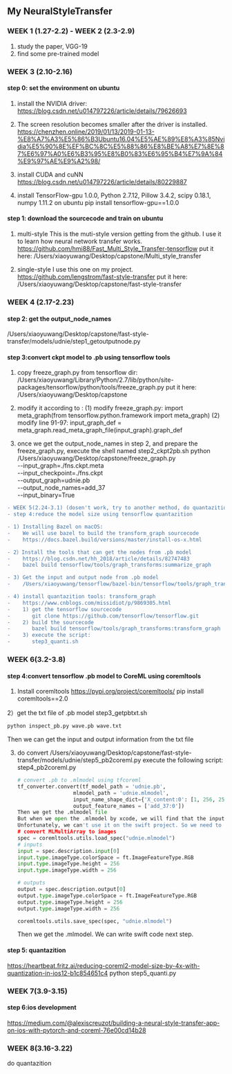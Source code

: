## My NeuralStyleTransfer

### WEEK 1 (1.27-2.2) - WEEK 2 (2.3-2.9)
1) study the paper, VGG-19
2) find some pre-trained model


### WEEK 3 (2.10-2.16)
#### step 0: set the environment on ubuntu

1) install the NVIDIA driver:
   https://blog.csdn.net/u014797226/article/details/79626693

2) The screen resolution becomes smaller after the driver is installed.
   https://chenzhen.online/2019/01/13/2019-01-13-%E8%A7%A3%E5%86%B3Ubuntu16.04%E5%AE%89%E8%A3%85Nvidia%E5%90%8E%EF%BC%8C%E5%88%86%E8%BE%A8%E7%8E%87%E6%97%A0%E6%B3%95%E8%B0%83%E6%95%B4%E7%9A%84%E9%97%AE%E9%A2%98/

3) install CUDA and cuNN
   https://blog.csdn.net/u014797226/article/details/80229887

4) install TensorFlow-gpu 1.0.0, Python 2.7.12, Pillow 3.4.2, scipy 0.18.1, numpy 1.11.2 on ubuntu
   pip install tensorflow-gpu==1.0.0

#### step 1: download the sourcecode and train on ubuntu

1) multi-style
   This is the muti-style version getting from the github. 
   I use it to learn how neural network transfer works.
   https://github.com/hmi88/Fast_Multi_Style_Transfer-tensorflow
   put it here:
   /Users/xiaoyuwang/Desktop/capstone/Multi_style_transfer

2) single-style
   I use this one on my project.
   https://github.com/lengstrom/fast-style-transfer
   put it here:
   /Users/xiaoyuwang/Desktop/capstone/fast-style-transfer


### WEEK 4 (2.17-2.23)
#### step 2: get the output_node_names

/Users/xiaoyuwang/Desktop/capstone/fast-style-transfer/models/udnie/step1_getoutputnode.py


#### step 3:convert ckpt model to .pb using tensorflow tools

1) copy freeze_graph.py from tensorflow dir:
   /Users/xiaoyuwang/Library/Python/2.7/lib/python/site-packages/tensorflow/python/tools/freeze_graph.py
   put it here:
   /Users/xiaoyuwang/Desktop/capstone

2) modify it according to :
   (1) modify freeze_graph.py: import meta_graph(from tensorflow.python.framework import meta_graph)
   (2) modify line 91-97: input_graph_def = meta_graph.read_meta_graph_file(input_graph).graph_def

3) once we get the output_node_names in step 2, and prepare the freeze_graph.py, execute the shell named step2_ckpt2pb.sh
   python /Users/xiaoyuwang/Desktop/capstone/freeze_graph.py \
   --input_graph=./fns.ckpt.meta \
   --input_checkpoint=./fns.ckpt \
   --output_graph=udnie.pb \
   --output_node_names=add_37 \
   --input_binary=True


```diff
- WEEK 5(2.24-3.1) (dosen't work, try to another method, do quantazition with .mlmodel)
- step 4:reduce the model size using tensorflow quantazition

- 1) Installing Bazel on macOS:
-    We will use bazel to build the transform_graph sourcecode
-    https://docs.bazel.build/versions/master/install-os-x.html

- 2）Install the tools that can get the nodes from .pb model
-    https://blog.csdn.net/hh_2018/article/details/82747483
-    bazel build tensorflow/tools/graph_transforms:summarize_graph

- 3) Get the input and output node from .pb model
-    /Users/xiaoyuwang/tensorflow/bazel-bin/tensorflow/tools/graph_transforms/summarize_graph --in_graph=udniequanti.pb

- 4) install quantazition tools: transform_graph
-    https://www.cnblogs.com/missidiot/p/9869305.html
-    1) get the tensorflow sourcecode
-       git clone https://github.com/tensorflow/tensorflow.git
-    2) build the sourcecode
-       bazel build tensorflow/tools/graph_transforms:transform_graph
-    3) execute the script:
-       step3_quanti.sh
```

### WEEK 6(3.2-3.8)
#### step 4:convert tensorflow .pb model to CoreML using coremltools

1) Install coremltools
   https://pypi.org/project/coremltools/
   pip install coremltools==2.0

2）get the txt file of .pb model
   step3_getpbtxt.sh
   ```python
   python inspect_pb.py wave.pb wave.txt
   ```
   Then we can get the input and output information from the txt file

3) do convert
   /Users/xiaoyuwang/Desktop/capstone/fast-style-transfer/models/udnie/step5_pb2coreml.py
   execute the following script:
   step4_pb2coreml.py
   ```python
   # convert .pb to .mlmodel using tfcoreml
   tf_converter.convert(tf_model_path = 'udnie.pb',
                     mlmodel_path = 'udnie.mlmodel',
                     input_name_shape_dict={'X_content:0': [1, 256, 256, 3]},
                     output_feature_names = ['add_37:0'])
   Then we get the .mlmodel file
   But when we open the .mlmodel by xcode, we will find that the inputs type and the outputs types are MultiArray. 
   Unfortunately, we can't use it on the swift project. So we need to convert it using the following script:
   # convert MLMultiArray to images
   spec = coremltools.utils.load_spec("udnie.mlmodel")
   # inputs
   input = spec.description.input[0]
   input.type.imageType.colorSpace = ft.ImageFeatureType.RGB
   input.type.imageType.height = 256 
   input.type.imageType.width = 256

   # outputs
   output = spec.description.output[0]
   output.type.imageType.colorSpace = ft.ImageFeatureType.RGB
   output.type.imageType.height = 256
   output.type.imageType.width = 256

   coremltools.utils.save_spec(spec, "udnie.mlmodel")
   ```

   Then we get the .mlmodel. We can write swift code next step.

#### step 5: quantazition
https://heartbeat.fritz.ai/reducing-coreml2-model-size-by-4x-with-quantization-in-ios12-b1c854651c4
python step5_quanti.py


### WEEK 7(3.9-3.15)
#### step 6:ios development

https://medium.com/@alexiscreuzot/building-a-neural-style-transfer-app-on-ios-with-pytorch-and-coreml-76e00cd14b28

### WEEK 8(3.16-3.22)
do quantazition